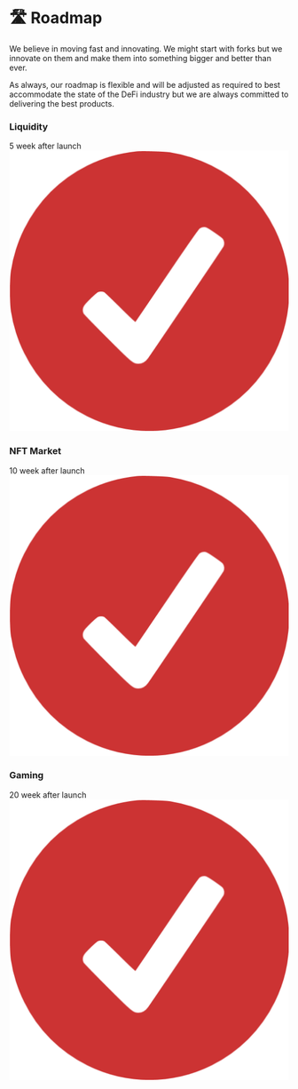 # 🛣 Roadmap

We believe in moving fast and innovating. We might start with forks but we innovate on them and make them into something bigger and better than ever.

As always, our roadmap is flexible and will be adjusted as required to best accommodate the state of the DeFi industry but we are always committed to delivering the best products.

### Liquidity

5 week after launch <img src="../.gitbook/assets/NOK.png" alt="" data-size="line">

### NFT Market

10 week after launch <img src="../.gitbook/assets/NOK.png" alt="" data-size="line">

### Gaming

20 week after launch <img src="../.gitbook/assets/NOK.png" alt="" data-size="line">

